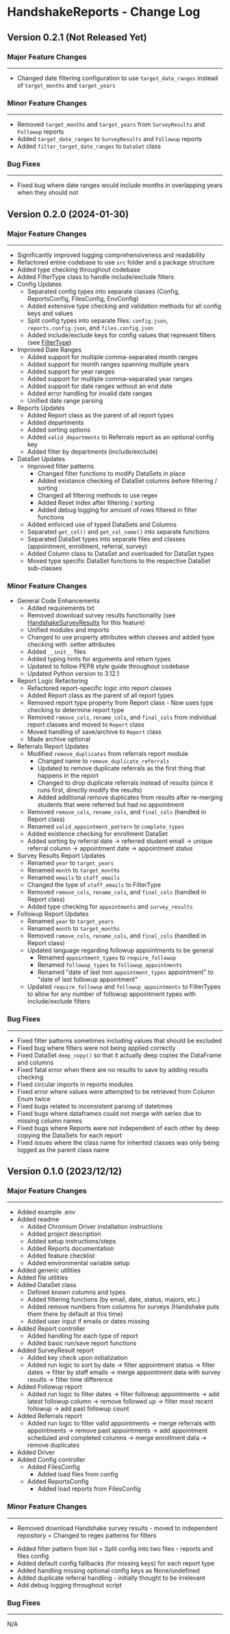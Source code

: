 # HandshakeReports - Change Log

## Version 0.2.1 (Not Released Yet)

### Major Feature Changes

---

- Changed date filtering configuration to use `target_date_ranges` instead of `target_months` and `target_years`

### Minor Feature Changes

---

- Removed `target_months` and `target_years` from `SurveyResults` and `Followup` reports
- Added `target_date_ranges` to `SurveyResults` and `Followup` reports
- Added `filter_target_date_ranges` to `DataSet` class

### Bug Fixes

---

- Fixed bug where date ranges would include months in overlapping years when they should not

## Version 0.2.0 (2024-01-30)

### Major Feature Changes

---

- Significantly improved logging comprehensiveness and readability
- Refactored entire codebase to use `src` folder and a package structure
- Added type checking throughout codebase
- Added FilterType class to handle include/exclude filters
- Config Updates
  - Separated config types into separate classes (Config, ReportsConfig, FilesConfig, EnvConfig)
  - Added extensive type checking and validation methods for all config keys and values
  - Split config types into separate files: `config.json`, `reports.config.json`, and `files.config.json`
  - Added include/exclude keys for config values that represent filters (see [FilterType](src/utils/type_utils.py))
- Improved Date Ranges
  - Added support for multiple comma-separated month ranges
  - Added support for month ranges spanning multiple years
  - Added support for year ranges
  - Added support for multiple comma-separated year ranges
  - Added support for date ranges without an end date
  - Added error handling for invalid date ranges
  - Unified date range parsing
- Reports Updates
  - Added Report class as the parent of all report types
  - Added departments
  - Added sorting options
  - Added `valid_departments` to Referrals report as an optional config key
  - Added filter by departments (include/exclude)
- DataSet Updates
  - Improved filter patterns
    - Changed filter functions to modify DataSets in place
    - Added existance checking of DataSet columns before filtering / sorting
    - Changed all filtering methods to use regex
    - Added Reset index after filtering / sorting
    - Added debug logging for amount of rows filtered in filter functions
  - Added enforced use of typed DataSets and Columns
  - Separated `get_col()` and `get_col_name()` into separate functions
  - Separated DataSet types into separate files and classes (appointment, enrollment, referral, survey)
  - Added Column class to DataSet and overloaded for DataSet types
  - Moved type specific DataSet functions to the respective DataSet sub-classes

### Minor Feature Changes

- General Code Enhancements
  - Added requirements.txt
  - Removed download survey results functionality (see [HandshakeSurveyResults](https://github.com/CLDC/HandshakeSurveyResults) for this feature)
  - Unified modules and imports
  - Changed to use property attributes within classes and added type checking with .setter attributes
  - Added `__init__` files
  - Added typing hints for arguments and return types
  - Updated to follow PEP8 style guide throughout codebase
  - Updated Python version to 3.12.1
- Report Logic Refactoring
  - Refactored report-specific logic into report classes
  - Added Report class as the parent of all report types
  - Removed report type property from Report class - Now uses type checking to determine report type
  - Removed `remove_cols`, `rename_cols`, and `final_cols` from individual report classes and moved to `Report` class
  - Moved handling of save/archive to `Report` class
  - Made archive optional
- Referrals Report Updates
  - Modified `remove_duplicates` from referrals report module
    - Changed name to `remove_duplicate_referrals`
    - Updated to remove duplicate referrals as the first thing that happens in the report
    - Changed to drop duplicate referrals instead of results (since it runs first, directly modify the results)
    - Added additional remove duplicates from results after re-merging students that were referred but had no appointment
  - Removed `remove_cols`, `rename_cols`, and `final_cols` (handled in Report class)
  - Renamed `valid_appointment_pattern` to `complete_types`
  - Added existence checking for enrollment DataSet
  - Added sorting by referral date -> referred student email -> unique referral column -> appointment date -> appointment status
- Survey Results Report Updates
  - Renamed `year` to `target_years`
  - Renamed `month` to `target_months`
  - Renamed `emails` to `staff_emails`
  - Changed the type of `staff_emails` to FilterType
  - Removed `remove_cols`, `rename_cols`, and `final_cols` (handled in Report class)
  - Added type checking for `appointments` and `survey_results`
- Followup Report Updates
  - Renamed `year` to `target_years`
  - Renamed `month` to `target_months`
  - Removed `remove_cols`, `rename_cols`, and `final_cols` (handled in Report class)
  - Updated language regarding followup appointments to be general
    - Renamed `appointment_types` to `require_followup`
    - Renamed `followup_types` to `followup_appointments`
    - Renamed "date of last non `appointment_types` appointment" to "date of last followup appointment"
  - Updated `require_followup` and `followup_appointments` to FilterTypes to allow for any number of followup appointment types with include/exclude filters

### Bug Fixes

---

- Fixed filter patterns sometimes including values that should be excluded
- Fixed bug where filters were not being applied correctly
- Fixed DataSet `deep_copy()` so that it actually deep copies the DataFrame and columns
- Fixed fatal error when there are no results to save by adding results checking
- Fixed circular imports in reports modules
- Fixed error where values were attempted to be retrieved from Column Enum twice
- Fixed bugs related to inconsistent parsing of datetimes
- Fixed bugs where dataframes could not merge with series due to missing column names
- Fixed bugs where Reports were not independent of each other by deep copying the DataSets for each report
- Fixed issues where the class name for inherited classes was only being logged as the parent class name

## Version 0.1.0 (2023/12/12)

### Major Feature Changes

---

- Added example .env
- Added readme
  - Added Chromium Driver installation instructions
  - Added project description
  - Added setup instructions/steps
  - Added Reports documentation
  - Added feature checklist
  - Added environmental variable setup
- Added generic utilities
- Added file utilities
- Added DataSet class
  - Defined known columns and types
  - Added filtering functions (by email, date, status, majors, etc.)
  - Added remove numbers from columns for surveys (Handshake puts them there by default at this time)
  - Added user input if emails or dates missing
- Added Report controller
  - Added handling for each type of report
  - Added basic run/save report functions
- Added SurveyResult report
  - Added key check upon initialization
  - Added run logic to sort by date -> filter appointment status -> filter dates -> filter by staff emails -> merge appointment data with survey results -> filter time difference
- Added Followup report
  - Added run logic to filter dates -> filter followup appointments -> add latest followup column -> remove followed up -> filter most recent followup -> add past followup count
- Added Referrals report
  - Added run logic to filter valid appointments -> merge referrals with appointments -> remove past appointments -> add appointment scheduled and completed columns -> merge enrollment data -> remove duplicates
- Added Driver
- Added Config controller
  - Added FilesConfig
    - Added load files from config
  - Added ReportsConfig
    - Added load reports from FilesConfig

### Minor Feature Changes

---

- Removed download Handshake survey results - moved to independent repository
  = Changed to regex patterns for filters

* Added filter pattern from list
  = Split config into two files - reports and files config
* Added default config fallbacks (for missing keys) for each report type
* Added handling missing optional config keys as None/undefined
* Added duplicate referral handling - initially thought to be irrelevant
* Add debug logging throughout script

### Bug Fixes

---

N/A
